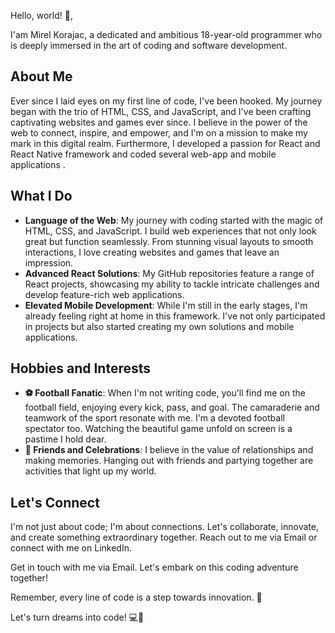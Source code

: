 Hello, world! 👋,

I'am Mirel Korajac, a dedicated and ambitious 18-year-old programmer who is deeply immersed in the art of coding and software development.

## About Me

Ever since I laid eyes on my first line of code, I've been hooked. My journey began with the trio of HTML, CSS, and JavaScript, and I've been crafting captivating websites and games ever since. I believe in the power of the web to connect, inspire, and empower, and I'm on a mission to make my mark in this digital realm. Furthermore, I developed a passion for React and React Native framework and coded several web-app and mobile applications .

## What I Do

- **Language of the Web**: My journey with coding started with the magic of HTML, CSS, and JavaScript. I build web experiences that not only look great but function seamlessly. From stunning visual layouts to smooth interactions, I love creating websites and games that leave an impression.
- **Advanced React Solutions**: My GitHub repositories feature a range of React projects, showcasing my ability to tackle intricate challenges and develop feature-rich web applications.
- **Elevated Mobile Development**: While I'm still in the early stages, I'm already feeling right at home in this framework. I've not only participated in projects but also started creating my own solutions and mobile applications.

## Hobbies and Interests

- **⚽ Football Fanatic**: When I'm not writing code, you'll find me on the football field, enjoying every kick, pass, and goal. The camaraderie and teamwork of the sport resonate with me. I'm a devoted football spectator too. Watching the beautiful game unfold on screen is a pastime I hold dear.
- **🎉 Friends and Celebrations**: I believe in the value of relationships and making memories. Hanging out with friends and partying together are activities that light up my world.

## Let's Connect

I'm not just about code; I'm about connections. Let's collaborate, innovate, and create something extraordinary together. Reach out to me via Email or connect with me on LinkedIn.

Get in touch with me via Email. Let's embark on this coding adventure together!

Remember, every line of code is a step towards innovation. 🚀

Let's turn dreams into code! 💻🌟
